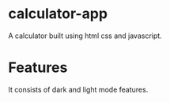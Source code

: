 # calculator-app
A calculator built using html css and javascript.

# Features
It consists of dark and light mode features.
 
